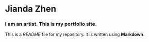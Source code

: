 # Jianda Zhen

### I am an artist. This is my portfolio site.

This is a *README* file for my repository. It is written using **Markdown**.
